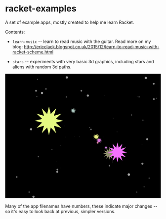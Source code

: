 # racket-examples
A set of example apps, mostly created to help me learn Racket.

Contents:

* `learn-music` -- learn to read music with the guitar. Read more on my blog: http://ericclack.blogspot.co.uk/2015/12/learn-to-read-music-with-racket-scheme.html

* `stars` -- experiments with very basic 3d graphics, including stars and aliens with random 3d paths.

![stars screen shot](/images/stars7.png)

Many of the app filenames have numbers, these indicate major changes -- 
so it's easy to look back at previous, simpler versions.
